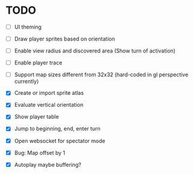 TODO
====

- [ ] UI theming
- [ ] Draw player sprites based on orientation
- [ ] Enable view radius and discovered area (Show turn of activation)
- [ ] Enable player trace
- [ ] Support map sizes different from 32x32 (hard-coded in gl perspective currently)

- [X] Create or import sprite atlas
- [X] Evaluate vertical orientation
- [X] Show player table
- [X] Jump to beginning, end, enter turn
- [X] Open websocket for spectator mode
- [X] Bug: Map offset by 1
- [X] Autoplay maybe buffering?
